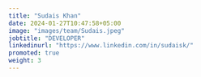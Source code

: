 ```yaml
---
title: "Sudais Khan"
date: 2024-01-27T10:47:58+05:00
image: "images/team/Sudais.jpeg"
jobtitle: "DEVELOPER"
linkedinurl: "https://www.linkedin.com/in/sudaisk/"
promoted: true
weight: 3
---
```

